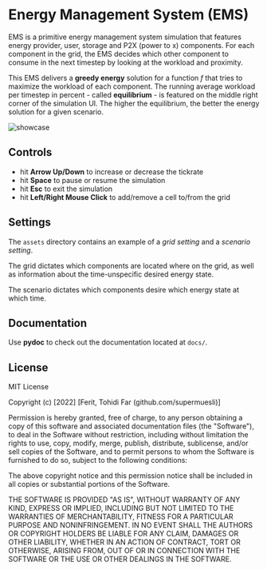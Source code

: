 # Energy Management System (EMS)

EMS is a primitive energy management system simulation that features energy provider, user, storage and P2X (power to x) components. For each component in the grid, the EMS decides which other component to consume in the next timestep by looking at the workload and proximity. 

This EMS delivers a **greedy energy** solution for a function *f* that tries to maximize the workload of each component. The running average workload per timestep in percent - called **equilibrium** - is featured on the middle right corner of the simulation UI. The higher the equilibrium, the better the energy solution for a given scenario.

![showcase](https://github.com/supermuesli/ems/blob/main/assets/images/showcase.gif)

## Controls
- hit **Arrow Up/Down** to increase or decrease the tickrate
- hit **Space** to pause or resume the simulation
- hit **Esc** to exit the simulation
- hit **Left/Right Mouse Click** to add/remove a cell to/from the grid

## Settings
The `assets` directory contains an example of a *grid setting* and a *scenario setting*. 

The grid dictates which components are located where on the grid, as well as information about the time-unspecific desired energy state.

The scenario dictates which components desire which energy state at which time.

## Documentation
Use **pydoc** to check out the documentation located at `docs/`.

## License
MIT License

Copyright (c) [2022] [Ferit, Tohidi Far (github.com/supermuesli)]

Permission is hereby granted, free of charge, to any person obtaining a copy
of this software and associated documentation files (the "Software"), to deal
in the Software without restriction, including without limitation the rights
to use, copy, modify, merge, publish, distribute, sublicense, and/or sell
copies of the Software, and to permit persons to whom the Software is
furnished to do so, subject to the following conditions:

The above copyright notice and this permission notice shall be included in all
copies or substantial portions of the Software.

THE SOFTWARE IS PROVIDED "AS IS", WITHOUT WARRANTY OF ANY KIND, EXPRESS OR
IMPLIED, INCLUDING BUT NOT LIMITED TO THE WARRANTIES OF MERCHANTABILITY,
FITNESS FOR A PARTICULAR PURPOSE AND NONINFRINGEMENT. IN NO EVENT SHALL THE
AUTHORS OR COPYRIGHT HOLDERS BE LIABLE FOR ANY CLAIM, DAMAGES OR OTHER
LIABILITY, WHETHER IN AN ACTION OF CONTRACT, TORT OR OTHERWISE, ARISING FROM,
OUT OF OR IN CONNECTION WITH THE SOFTWARE OR THE USE OR OTHER DEALINGS IN THE
SOFTWARE.
